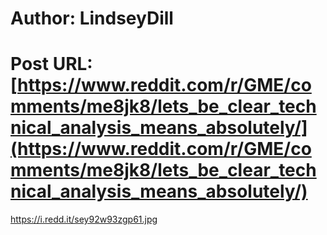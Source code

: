 # Author: LindseyDill
# Post URL: [https://www.reddit.com/r/GME/comments/me8jk8/lets_be_clear_technical_analysis_means_absolutely/](https://www.reddit.com/r/GME/comments/me8jk8/lets_be_clear_technical_analysis_means_absolutely/)


https://i.redd.it/sey92w93zgp61.jpg